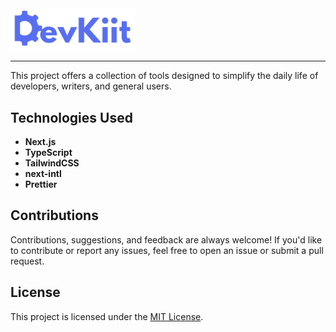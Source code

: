 <img src="./public/logo.png" style="width: 200px;"/>

---

This project offers a collection of tools designed to simplify the daily life of developers, writers, and general users.

## Technologies Used

- **Next.js**
- **TypeScript**
- **TailwindCSS**
- **next-intl**
- **Prettier**

## Contributions

Contributions, suggestions, and feedback are always welcome! If you'd like to contribute or report any issues, feel free to open an issue or submit a pull request.

## License

This project is licensed under the [MIT License](LICENSE).